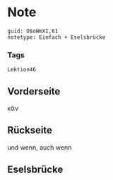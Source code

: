 # Note
```
guid: O$oWmXI,61
notetype: Einfach + Eselsbrücke
```

### Tags
```
Lektion46
```

## Vorderseite
κἄν

## Rückseite
und wenn, auch wenn

## Eselsbrücke

